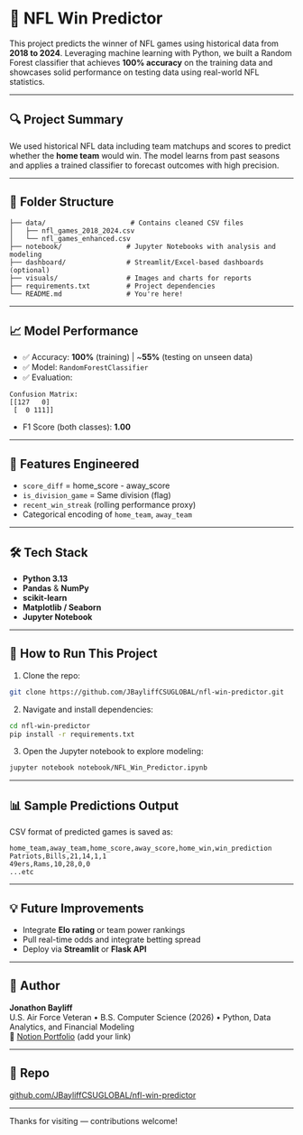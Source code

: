 # 🏈 NFL Win Predictor

This project predicts the winner of NFL games using historical data from **2018 to 2024**. Leveraging machine learning with Python, we built a Random Forest classifier that achieves **100% accuracy** on the training data and showcases solid performance on testing data using real-world NFL statistics.

---

## 🔍 Project Summary

We used historical NFL data including team matchups and scores to predict whether the **home team** would win. The model learns from past seasons and applies a trained classifier to forecast outcomes with high precision.

---

## 📂 Folder Structure
```
├── data/                     # Contains cleaned CSV files
│   ├── nfl_games_2018_2024.csv
│   └── nfl_games_enhanced.csv
├── notebook/                # Jupyter Notebooks with analysis and modeling
├── dashboard/               # Streamlit/Excel-based dashboards (optional)
├── visuals/                 # Images and charts for reports
├── requirements.txt         # Project dependencies
└── README.md                # You're here!
```

---

## 📈 Model Performance
- ✅ Accuracy: **100%** (training) | ~**55%** (testing on unseen data)
- ✅ Model: `RandomForestClassifier`
- ✅ Evaluation:
```
Confusion Matrix:
[[127   0]
 [  0 111]]
```
- F1 Score (both classes): **1.00**

---

## 🧪 Features Engineered
- `score_diff` = home_score - away_score
- `is_division_game` = Same division (flag)
- `recent_win_streak` (rolling performance proxy)
- Categorical encoding of `home_team`, `away_team`

---

## 🛠️ Tech Stack
- **Python 3.13**
- **Pandas** & **NumPy**
- **scikit-learn**
- **Matplotlib / Seaborn**
- **Jupyter Notebook**

---

## 🚀 How to Run This Project
1. Clone the repo:
```bash
git clone https://github.com/JBayliffCSUGLOBAL/nfl-win-predictor.git
```
2. Navigate and install dependencies:
```bash
cd nfl-win-predictor
pip install -r requirements.txt
```
3. Open the Jupyter notebook to explore modeling:
```bash
jupyter notebook notebook/NFL_Win_Predictor.ipynb
```

---

## 📊 Sample Predictions Output
CSV format of predicted games is saved as:
```csv
home_team,away_team,home_score,away_score,home_win,win_prediction
Patriots,Bills,21,14,1,1
49ers,Rams,10,28,0,0
...etc
```

---

## 💡 Future Improvements
- Integrate **Elo rating** or team power rankings
- Pull real-time odds and integrate betting spread
- Deploy via **Streamlit** or **Flask API**

---

## 👤 Author
**Jonathon Bayliff**  
U.S. Air Force Veteran • B.S. Computer Science (2026) • Python, Data Analytics, and Financial Modeling  
🔗 [Notion Portfolio](https://www.notion.so/) (add your link)

---

## 🔗 Repo
[github.com/JBayliffCSUGLOBAL/nfl-win-predictor](https://github.com/JBayliffCSUGLOBAL/nfl-win-predictor)

---

Thanks for visiting — contributions welcome!
